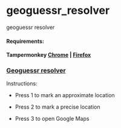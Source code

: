# geoguessr_resolver
geoguessr resolver

#### Requirements:
#### Tampermonkey [Chrome](https://chrome.google.com/webstore/detail/tampermonkey/dhdgffkkebhmkfjojejmpbldmpobfkfo) | [Firefox](https://addons.mozilla.org/en-US/firefox/addon/tampermonkey/)

### [Geoguessr resolver](https://github.com/zoreu/geoguessr_resolver/raw/refs/heads/main/geoguessr.user.js)



Instructions:

- Press 1 to mark an approximate location

- Press 2 to mark a precise location

- Press 3 to open Google Maps
